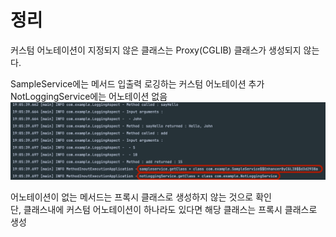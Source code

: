 # 정리
커스텀 어노테이션이 지정되지 않은 클래스는 Proxy(CGLIB) 클래스가 생성되지 않는다.

SampleService에는 메서드 입출력 로깅하는 커스텀 어노테이션 추가 NotLoggingService에는 어노테이션 없음  
![img.png](img.png)

어노테이션이 없는 메서드는 프록시 클래스로 생성하지 않는 것으로 확인  
단, 클래스내에 커스텀 어노테이션이 하나라도 있다면 해당 클래스는 프록시 클래스로 생성